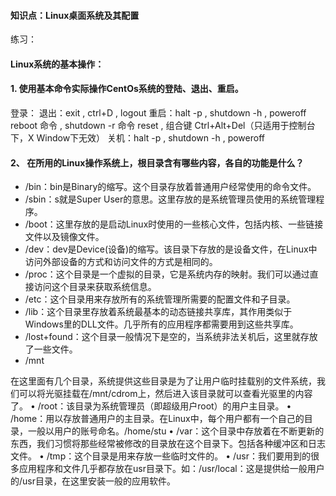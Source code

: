 #### 知识点：Linux桌面系统及其配置
练习：
#### Linux系统的基本操作：
#### 1. 使用基本命令实际操作CentOs系统的登陆、退出、重启。
登录：
退出：exit , ctrl+D , logout
重启：halt -p , shutdown -h <time> , poweroff
reboot 命令 , shutdown -r <time> 命令 reset , 组合键 Ctrl+Alt+Del（只适用于控制台下，X Window下无效）
关机：halt -p , shutdown -h <time> , poweroff

#### 2、 在所用的Linux操作系统上，根目录含有哪些内容，各自的功能是什么？
+ /bin：bin是Binary的缩写。这个目录存放着普通用户经常使用的命令文件。
+ /sbin：s就是Super User的意思。这里存放的是系统管理员使用的系统管理程序。
+ /boot：这里存放的是启动Linux时使用的一些核心文件，包括内核、一些链接文件以及镜像文件。
+ /dev：dev是Device(设备)的缩写。该目录下存放的是设备文件，在Linux中访问外部设备的方式和访问文件的方式是相同的。
+ /proc：这个目录是一个虚拟的目录，它是系统内存的映射。我们可以通过直接访问这个目录来获取系统信息。
+ /etc：这个目录用来存放所有的系统管理所需要的配置文件和子目录。
+ /lib：这个目录里存放着系统最基本的动态链接共享库，其作用类似于Windows里的DLL文件。几乎所有的应用程序都需要用到这些共享库。
+ /lost+found：这个目录一般情况下是空的，当系统非法关机后，这里就存放了一些文件。
+ /mnt

在这里面有几个目录，系统提供这些目录是为了让用户临时挂载别的文件系统，我们可以将光驱挂载在/mnt/cdrom上，然后进入该目录就可以查看光驱里的内容了。
    • /root：该目录为系统管理员（即超级用户root）的用户主目录。
    • /home：用以存放普通用户的主目录。在Linux中，每个用户都有一个自己的目录，一般以用户的账号命名。/home/stu
    • /var：这个目录中存放着在不断更新的东西，我们习惯将那些经常被修改的目录放在这个目录下。包括各种缓冲区和日志文件。
    • /tmp：这个目录是用来存放一些临时文件的。
    • /usr：我们要用到的很多应用程序和文件几乎都存放在usr目录下。如：/usr/local：这是提供给一般用户的/usr目录，在这里安装一般的应用软件。
